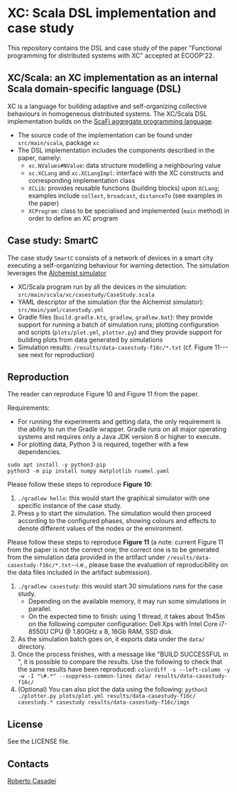 # XC: Scala DSL implementation and case study

This repository contains the DSL and case study of the paper "Functional programming for distributed systems with XC" accepted at ECOOP'22.

## XC/Scala: an XC implementation as an internal Scala domain-specific language (DSL)

XC is a language for building adaptive and self-organizing collective behaviours in homogeneous distributed systems.
The XC/Scala DSL implementation builds on the [ScaFi aggregate programming language](https://scafi.github.io).

- The source code of the implementation can be found under `src/main/scala`, package `xc`
- The DSL implementation includes the components described in the paper, namely:
    - `xc.NValues#NValue`: data structure modelling a neighbouring value
    - `xc.XCLang` and `xc.XCLangImpl`: interface with the XC constructs and corresponding implementation class
    - `XCLib`: provides reusable functions (building blocks) upon `XCLang`; examples include `collect`, `broadcast`, `distanceTo` (see examples in the paper)
    - `XCProgram`: class to be specialised and implemented (`main` method) in order to define an XC program

## Case study: SmartC

The case study `SmartC` consists of a network of devices in a smart city executing a self-organizing behaviour for warning detection. The simulation leverages the [Alchemist simulator](https://alchemistsimulator.github.io/)

- XC/Scala program run by all the devices in the simulation: `src/main/scala/xc/casestudy/CaseStudy.scala`
- YAML descriptor of the simulation (for the Alchemist simulator): `src/main/yaml/casestudy.yml`
- Gradle files (`build.gradle.kts`, `gradlew`, `gradlew.bat`): they provide support for running a batch of simulation runs; plotting configuration and scripts (`plots/plot.yml`, `plotter.py`) and they provide support for building plots from data generated by simulations
- Simulation results: `/results/data-casestudy-f16c/*.txt` (cf. Figure 11---see next for reproduction)

## Reproduction

The reader can reproduce Figure 10 and Figure 11 from the paper.

Requirements:

- For running the experiments and getting data, the only requirement is the ability to run the Gradle wrapper. Gradle runs on all major operating systems and requires only a Java JDK version 8 or higher to execute.
- For plotting data, Python 3 is required, together with a few dependencies.
```
sudo apt install -y python3-pip
python3 -m pip install numpy matplotlib ruamel.yaml
```

Please follow these steps to reproduce **Figure 10**:

1. `./gradlew hello`: this would start the graphical simulator with one specific instance of the case study.
2. Press `p` to start the simulation. The simulation would then proceed according to the configured phases, showing colours and effects to denote different values of the nodes or the environment.

Please follow these steps to reproduce **Figure 11** (a note: current Figure 11 from the paper is not the correct one; the correct one is to be generated from the simulation data provided in the artifact under `/results/data-casestudy-f16c/*.txt`--i.e., please base the evaluation of reproducibility on the data files included in the artifact submission).

1. `./gradlew casestudy`: this would start 30 simulations runs for the case study.
    - Depending on the available memory, it may run some simulations in parallel.
    - On the expected time to finish: using 1 thread, it takes about 1h45m on the following computer configuration: Dell Xps with Intel Core i7-8550U CPU @ 1.80GHz x 8, 16Gb RAM, SSD disk.
2. As the simulation batch goes on, it exports data under the `data/` directory.
3. Once the process finishes, with a message like "BUILD SUCCESSFUL in <TIME>", it is possible to compare the results.
   Use the following to check that the same results have been reproduced:
    `colordiff -s --left-column -y -w -I "\#.*" --suppress-common-lines data/ results/data-casestudy-f16c/`
4. (Optional) You can also plot the data using the following:
    `python3 ./plotter.py plots/plot.yml results/data-casestudy-f16c/ casestudy.* casestudy results/data-casestudy-f16c/imgs`

## License

See the LICENSE file.
    
## Contacts
    
[Roberto Casadei](https://robertocasadei.github.io/)
